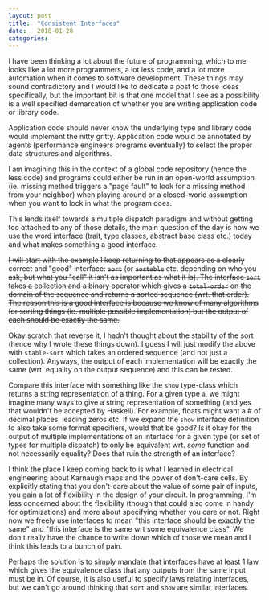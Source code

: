 ```yaml
---
layout: post
title:  "Consistent Interfaces"
date:   2018-01-28
categories:
---
```


I have been thinking a lot about the future of programming, which to me looks like a lot more programmers, a lot less code, and a lot more automation when it comes to software development. These things may sound contradictory and I would like to dedicate a post to those ideas specifically, but the important bit is that one model that I see as a possibility is a well specified demarcation of whether you are writing application code or library code.

Application code should never know the underlying type and library code would implement the nitty gritty. Application code would be annotated by agents (performance engineers programs eventually) to select the proper data structures and algorithms.

I am imagining this in the context of a global code repository (hence the less code) and programs could either be run in an open-world assumption (ie. missing method triggers a "page fault" to look for a missing method from your neighbor) when playing around or a closed-world assumption when you want to lock in what the program does.

This lends itself towards a multiple dispatch paradigm and without getting too attached to any of those details, the main question of the day is how we use the word interface (trait, type classes, abstract base class etc.) today and what makes something a good interface.

~~I will start with the example I keep returning to that appears as a clearly correct and "good" interface: `sort` (or `sortable` etc. depending on who you ask, but what you "call" it isn't as important as what it is). The interface `sort` takes a collection and a binary operator which gives a `total-order` on the domain of the sequence and returns a sorted sequence (wrt. that order). The reason this is a good interface is because we know of many algorithms for sorting things (ie. multiple possible implementation) but the output of each should be exactly the same.~~

Okay scratch that reverse it, I hadn't thought about the stability of the sort (hence why I wrote these things down). I guess I will just modify the above with `stable-sort` which takes an ordered sequence (and not just a collection). Anyways, the output of each implementation will be exactly the same (wrt. equality on the output sequence) and this can be tested.

Compare this interface with something like the `show` type-class which returns a string representation of a thing. For a given type `a`, we might imagine many ways to give a string representation of something (and yes that wouldn't be accepted by Haskell). For example, floats might want a # of decimal places, leading zeros etc. If we expand the `show` interface definition to also take some format specifiers, would that be good? Is it okay for the output of multiple implementations of an interface for a given type (or set of types for multiple dispatch) to only be equivalent wrt. *some* function and not necessarily equality? Does that ruin the strength of an interface?

I think the place I keep coming back to is what I learned in electrical engineering about Karnaugh maps and the power of don't-care cells. By explicitly stating that you don't-care about the value of some pair of inputs, you gain a lot of flexibility in the design of your circuit. In programming, I'm less concerned about the flexibility (though that could also come in handy for optimizations) and more about specifying whether you care or not. Right now we freely use interfaces to mean "this interface should be exactly the same" and "this interface is the same wrt some equivalence class". We don't really have the chance to write down which of those we mean and I think this leads to a bunch of pain.

Perhaps the solution is to simply mandate that interfaces have at least 1 law which gives the equivalence class that any outputs from the same input must be in. Of course, it is also useful to specify laws relating interfaces, but we can't go around thinking that `sort` and `show` are similar interfaces.
